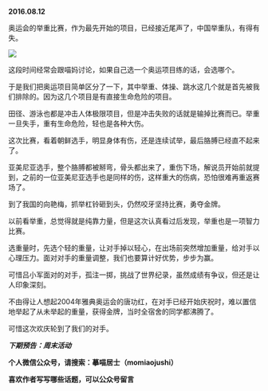 
          
            
**2016.08.12**

奥运会的举重比赛，作为最先开始的项目，已经接近尾声了，中国举重队，有得有失。




![](//upload-images.jianshu.io/upload_images/51001-d80d1f0bd02c5e75.jpg)




这段时间经常会跟喵妈讨论，如果自己选一个奥运项目练的话，会选哪个。

于是我们把奥运项目简单区分了一下，其中举重、体操、跳水这几个就是首先被我们排除的。因为这几个项目是有直接生命危险的项目。

田径、游泳也都是冲击人体极限项目，但是冲击失败的话就是输掉比赛而已。举重一旦失手，重有生命危险，轻也是各种大伤。

这次比赛，看着朝鲜选手，明显身体有伤，还是连续试举，最后胳膊已经直不起来了。

亚美尼亚选手，整个胳膊都被掰弯，骨头都出来了，重伤下场，解说员开始前就提到，之前的一位亚美尼亚选手也是同样的伤，这样重大的伤病，恐怕很难再重返赛场了。

到了我国的向艳梅，抓举杠铃砸到头，仍然咬牙坚持比赛，勇夺金牌。

以前看举重，总觉得就是纯靠力量，但是这次认真看过后发现，举重也是一项智力比赛。

选重量时，先选个轻的重量，让对手掉以轻心，在出场前突然增加重量，给对手以心理压力。面对对手的重量调整，我们也要算计好优势，步步为赢。

可惜吕小军面对的对手，孤注一掷，挑战了世界纪录，虽然成绩有争议，但还是让人印象深刻。

不由得让人想起2004年雅典奥运会的唐功红，在对手已经开始庆祝时，难以置信地举起了从未举起的重量，获得金牌，当时全宿舍的同学都沸腾了。

可惜这次欢庆轮到了我们的对手。


***下期预告：周末活动***


**个人微信公众号，请搜索：摹喵居士（momiaojushi）**

**喜欢作者写写哪些话题，可以公众号留言**

          
        